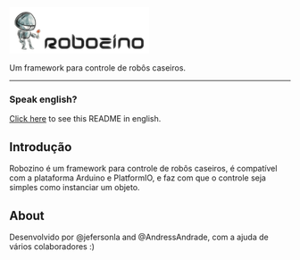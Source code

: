 ![Robozino Framework](docs/imgs/logo.png)

Um framework para controle de robôs caseiros.

---

### Speak english?

[Click here](README.md) to see this README in english.

## Introdução

Robozino é um framework para controle de robôs caseiros, é compatível com
a plataforma Arduino e PlatformIO, e faz com que o controle seja simples
como instanciar um objeto.

## About

Desenvolvido por @jefersonla and @AndressAndrade, com a ajuda de vários
colaboradores :)
